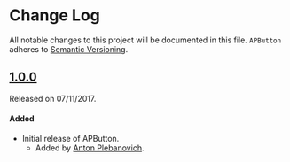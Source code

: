 # Change Log
All notable changes to this project will be documented in this file.
`APButton` adheres to [Semantic Versioning](http://semver.org/).

## [1.0.0](https://github.com/APUtils/APButton/releases/tag/1.0.0)
Released on 07/11/2017.

#### Added
- Initial release of APButton.
  - Added by [Anton Plebanovich](https://github.com/anton-plebanovich).
